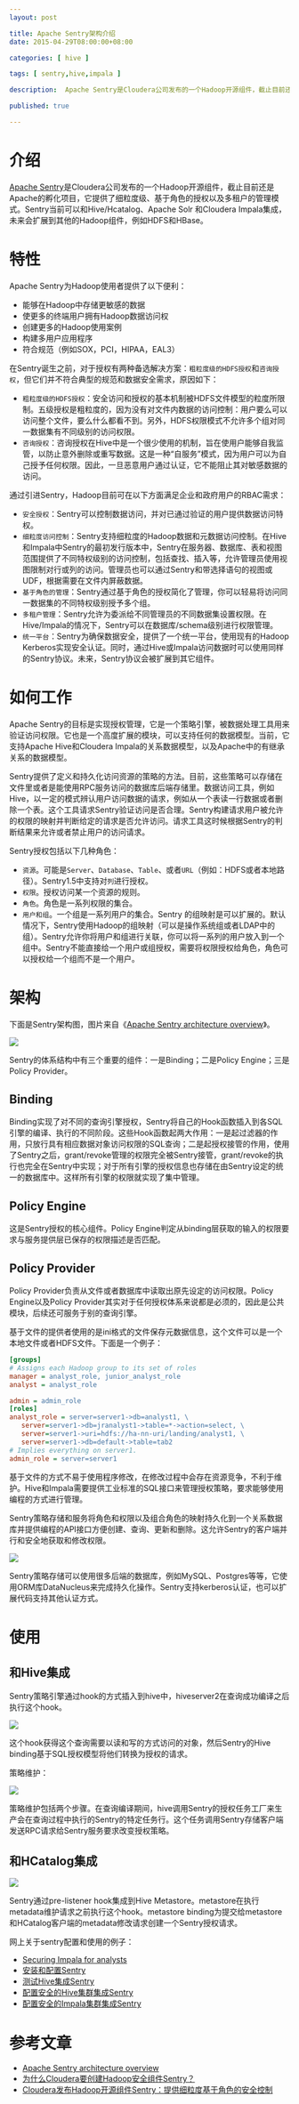 ```yaml
---
layout: post

title: Apache Sentry架构介绍
date: 2015-04-29T08:00:00+08:00

categories: [ hive ]

tags: [ sentry,hive,impala ]

description:  Apache Sentry是Cloudera公司发布的一个Hadoop开源组件，截止目前还是Apache的孵化项目，它提供了细粒度级、基于角色的授权以及多租户的管理模式。Sentry当前可以和Hive/Hcatalog、Apache Solr 和Cloudera Impala集成，未来会扩展到其他的Hadoop组件，例如HDFS和HBase。

published: true

---
```


# 介绍

[Apache Sentry](https://sentry.incubator.apache.org/)是Cloudera公司发布的一个Hadoop开源组件，截止目前还是Apache的孵化项目，它提供了细粒度级、基于角色的授权以及多租户的管理模式。Sentry当前可以和Hive/Hcatalog、Apache Solr 和Cloudera Impala集成，未来会扩展到其他的Hadoop组件，例如HDFS和HBase。

# 特性

Apache Sentry为Hadoop使用者提供了以下便利：

- 能够在Hadoop中存储更敏感的数据
- 使更多的终端用户拥有Hadoop数据访问权
- 创建更多的Hadoop使用案例
- 构建多用户应用程序
- 符合规范（例如SOX，PCI，HIPAA，EAL3）

在Sentry诞生之前，对于授权有两种备选解决方案：`粗粒度级的HDFS授权`和`咨询授权`，但它们并不符合典型的规范和数据安全需求，原因如下：

- `粗粒度级的HDFS授权`：安全访问和授权的基本机制被HDFS文件模型的粒度所限制。五级授权是粗粒度的，因为没有对文件内数据的访问控制：用户要么可以访问整个文件，要么什么都看不到。另外，HDFS权限模式不允许多个组对同一数据集有不同级别的访问权限。
- `咨询授权`：咨询授权在Hive中是一个很少使用的机制，旨在使用户能够自我监管，以防止意外删除或重写数据。这是一种“自服务”模式，因为用户可以为自己授予任何权限。因此，一旦恶意用户通过认证，它不能阻止其对敏感数据的访问。

通过引进Sentry，Hadoop目前可在以下方面满足企业和政府用户的RBAC需求：

- `安全授权`：Sentry可以控制数据访问，并对已通过验证的用户提供数据访问特权。
- `细粒度访问控制`：Sentry支持细粒度的Hadoop数据和元数据访问控制。在Hive和Impala中Sentry的最初发行版本中，Sentry在服务器、数据库、表和视图范围提供了不同特权级别的访问控制，包括查找、插入等，允许管理员使用视图限制对行或列的访问。管理员也可以通过Sentry和带选择语句的视图或UDF，根据需要在文件内屏蔽数据。
- `基于角色的管理`：Sentry通过基于角色的授权简化了管理，你可以轻易将访问同一数据集的不同特权级别授予多个组。
- `多租户管理`：Sentry允许为委派给不同管理员的不同数据集设置权限。在Hive/Impala的情况下，Sentry可以在数据库/schema级别进行权限管理。
- `统一平台`：Sentry为确保数据安全，提供了一个统一平台，使用现有的Hadoop Kerberos实现安全认证。同时，通过Hive或Impala访问数据时可以使用同样的Sentry协议。未来，Sentry协议会被扩展到其它组件。

# 如何工作

Apache Sentry的目标是实现授权管理，它是一个策略引擎，被数据处理工具用来验证访问权限。它也是一个高度扩展的模块，可以支持任何的数据模型。当前，它支持Apache Hive和Cloudera Impala的关系数据模型，以及Apache中的有继承关系的数据模型。

Sentry提供了定义和持久化访问资源的策略的方法。目前，这些策略可以存储在文件里或者是能使用RPC服务访问的数据库后端存储里。数据访问工具，例如Hive，以一定的模式辨认用户访问数据的请求，例如从一个表读一行数据或者删除一个表。这个工具请求Sentry验证访问是否合理。Sentry构建请求用户被允许的权限的映射并判断给定的请求是否允许访问。请求工具这时候根据Sentry的判断结果来允许或者禁止用户的访问请求。

Sentry授权包括以下几种角色：

- `资源`。可能是`Server`、`Database`、`Table`、或者`URL`（例如：HDFS或者本地路径）。Sentry1.5中支持对`列`进行授权。
- `权限`。授权访问某一个资源的规则。
- `角色`。角色是一系列权限的集合。
- `用户和组`。一个组是一系列用户的集合。Sentry 的组映射是可以扩展的。默认情况下，Sentry使用Hadoop的组映射（可以是操作系统组或者LDAP中的组）。Sentry允许你将用户和组进行关联，你可以将一系列的用户放入到一个组中。Sentry不能直接给一个用户或组授权，需要将权限授权给角色，角色可以授权给一个组而不是一个用户。

# 架构

下面是Sentry架构图，图片来自《[Apache Sentry architecture overview](http://developer.51cto.com/art/201502/465091.htm)》。

![](https://blogs.apache.org/sentry/mediaresource/c07e8094-e79a-4c97-aa9e-cbb2b18fe9b2)

Sentry的体系结构中有三个重要的组件：一是Binding；二是Policy Engine；三是Policy Provider。

## Binding

Binding实现了对不同的查询引擎授权，Sentry将自己的Hook函数插入到各SQL引擎的编译、执行的不同阶段。这些Hook函数起两大作用：一是起过滤器的作用，只放行具有相应数据对象访问权限的SQL查询；二是起授权接管的作用，使用了Sentry之后，grant/revoke管理的权限完全被Sentry接管，grant/revoke的执行也完全在Sentry中实现；对于所有引擎的授权信息也存储在由Sentry设定的统一的数据库中。这样所有引擎的权限就实现了集中管理。

## Policy Engine

这是Sentry授权的核心组件。Policy Engine判定从binding层获取的输入的权限要求与服务提供层已保存的权限描述是否匹配。

## Policy Provider

Policy Provider负责从文件或者数据库中读取出原先设定的访问权限。Policy Engine以及Policy Provider其实对于任何授权体系来说都是必须的，因此是公共模块，后续还可服务于别的查询引擎。

基于文件的提供者使用的是ini格式的文件保存元数据信息，这个文件可以是一个本地文件或者HDFS文件。下面是一个例子：

~~~ini
[groups]
# Assigns each Hadoop group to its set of roles
manager = analyst_role, junior_analyst_role
analyst = analyst_role

admin = admin_role
[roles]
analyst_role = server=server1->db=analyst1, \
   server=server1->db=jranalyst1->table=*->action=select, \
   server=server1->uri=hdfs://ha-nn-uri/landing/analyst1, \
   server=server1->db=default->table=tab2
# Implies everything on server1.
admin_role = server=server1
~~~

基于文件的方式不易于使用程序修改，在修改过程中会存在资源竞争，不利于维护。Hive和Impala需要提供工业标准的SQL接口来管理授权策略，要求能够使用编程的方式进行管理。

Sentry策略存储和服务将角色和权限以及组合角色的映射持久化到一个关系数据库并提供编程的API接口方便创建、查询、更新和删除。这允许Sentry的客户端并行和安全地获取和修改权限。

![](https://blogs.apache.org/sentry/mediaresource/d9cc7fbc-dbf0-4dcb-a065-3f4d95878c00)

Sentry策略存储可以使用很多后端的数据库，例如MySQL、Postgres等等，它使用ORM库DataNucleus来完成持久化操作。Sentry支持kerberos认证，也可以扩展代码支持其他认证方式。

# 使用

## 和Hive集成

Sentry策略引擎通过hook的方式插入到hive中，hiveserver2在查询成功编译之后执行这个hook。

![](https://blogs.apache.org/sentry/mediaresource/c7680848-aa39-46cc-8165-0fc27b8b12db)

这个hook获得这个查询需要以读和写的方式访问的对象，然后Sentry的Hive binding基于SQL授权模型将他们转换为授权的请求。

策略维护：

![](https://blogs.apache.org/sentry/mediaresource/6b3b87ce-5054-40ab-90a2-0711dda06678)

策略维护包括两个步骤。在查询编译期间，hive调用Sentry的授权任务工厂来生产会在查询过程中执行的Sentry的特定任务行。这个任务调用Sentry存储客户端发送RPC请求给Sentry服务要求改变授权策略。

## 和HCatalog集成

![](https://blogs.apache.org/sentry/mediaresource/eb8c8249-189f-404a-a348-8f5722b4d1ed)

Sentry通过pre-listener hook集成到Hive Metastore。metastore在执行metadata维护请求之前执行这个hook。metastore binding为提交给metastore和HCatalog客户端的metadata修改请求创建一个Sentry授权请求。

网上关于sentry配置和使用的例子：

- [Securing Impala for analysts](http://blog.evernote.com/tech/2014/06/09/securing-impala-for-analysts/)
- [安装和配置Sentry](/2015/04/30/install-and-config-sentry.html)
- [测试Hive集成Sentry](/2015/04/30/test-hive-with-sentry.html)
- [配置安全的Hive集群集成Sentry](/2014/11/14/config-secured-hive-with-sentry.html)
- [配置安全的Impala集群集成Sentry](/2014/11/14/config-secured-impala-with-sentry.html)

# 参考文章

- [Apache Sentry architecture overview](https://blogs.apache.org/sentry/tags/architecture)
- [为什么Cloudera要创建Hadoop安全组件Sentry？](http://developer.51cto.com/art/201502/465091.htm)
- [Cloudera发布Hadoop开源组件Sentry：提供细粒度基于角色的安全控制](http://www.csdn.net/article/images-08-14/2816575-with-sentry-cloudera-fills-hadoops-enterprise-security-gap)
